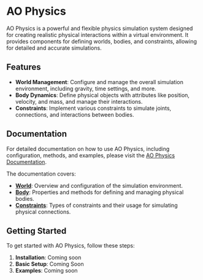 # AO Physics

AO Physics is a powerful and flexible physics simulation system designed for creating realistic physical interactions within a virtual environment. It provides components for defining worlds, bodies, and constraints, allowing for detailed and accurate simulations.

## Features

- **World Management**: Configure and manage the overall simulation environment, including gravity, time settings, and more.
- **Body Dynamics**: Define physical objects with attributes like position, velocity, and mass, and manage their interactions.
- **Constraints**: Implement various constraints to simulate joints, connections, and interactions between bodies.

## Documentation

For detailed documentation on how to use AO Physics, including configuration, methods, and examples, please visit the [AO Physics Documentation](https://peterfarber.github.io/AO-Physics/).

The documentation covers:

- **[World](https://peterfarber.github.io/AO-Physics/world)**: Overview and configuration of the simulation environment.
- **[Body](https://peterfarber.github.io/AO-Physics/body)**: Properties and methods for defining and managing physical bodies.
- **[Constraints](https://peterfarber.github.io/AO-Physics/constraint)**: Types of constraints and their usage for simulating physical connections.

## Getting Started

To get started with AO Physics, follow these steps:

1. **Installation**: Coming soon
2. **Basic Setup**: Coming Soon
3. **Examples**: Coming soon
